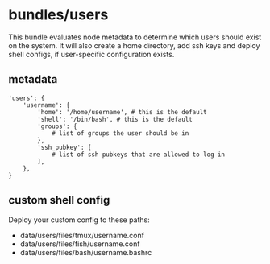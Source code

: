 # bundles/users

This bundle evaluates node metadata to determine which users should
exist on the system.
It will also create a home directory, add ssh keys and deploy shell
configs, if user-specific configuration exists.

## metadata
    'users': {
        'username': {
            'home': '/home/username', # this is the default
            'shell': '/bin/bash', # this is the default
            'groups': {
                # list of groups the user should be in
            },
            'ssh_pubkey': [
                # list of ssh pubkeys that are allowed to log in
            ],
        },
    }

## custom shell config
Deploy your custom config to these paths:

* data/users/files/tmux/username.conf
* data/users/files/fish/username.conf
* data/users/files/bash/username.bashrc

